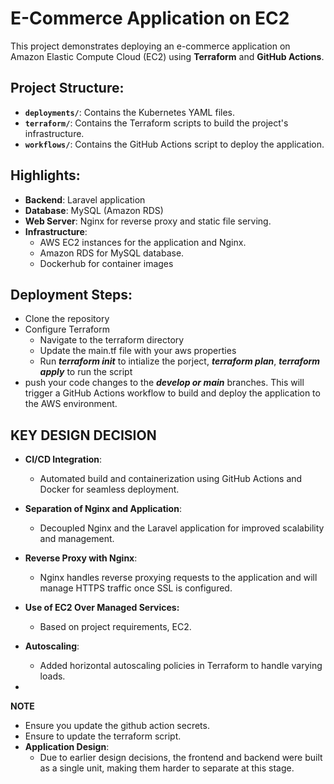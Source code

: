 # **E-Commerce Application on EC2**

This project demonstrates deploying an e-commerce application on Amazon Elastic Compute Cloud (EC2) using **Terraform** and **GitHub Actions**.

## Project Structure:
- **`deployments/`**: Contains the Kubernetes YAML files.
- **`terraform/`**: Contains the Terraform scripts to build the project's infrastructure.
- **`workflows/`**: Contains the GitHub Actions script to deploy the application.

## Highlights:

- **Backend**: Laravel application
- **Database**: MySQL (Amazon RDS)
- **Web Server**: Nginx for reverse proxy and static file serving.
- **Infrastructure**:
    - AWS EC2 instances for the application and Nginx.
    - Amazon RDS for MySQL database.
    - Dockerhub for container images

## Deployment Steps:
- Clone the repository
- Configure Terraform
    - Navigate to the terraform directory
    - Update the main.tf file with your aws properties
    - Run **_terraform init_** to intialize the porject, **_terraform plan_**, **_terraform apply_** to run the script
- push your code changes to the **_develop or main_** branches. This will trigger a GitHub Actions workflow to build and deploy the application to the AWS environment. 



## KEY DESIGN DECISION
- **CI/CD Integration**:
    - Automated build and containerization using GitHub Actions and Docker for seamless deployment.

 - **Separation of Nginx and Application**:
    - Decoupled Nginx and the Laravel application for improved scalability and management.

 - **Reverse Proxy with Nginx**:
    - Nginx handles reverse proxying requests to the application and will manage HTTPS traffic once SSL is configured.

- **Use of EC2 Over Managed Services:**
    - Based on project requirements, EC2.

- **Autoscaling**:
    - Added horizontal autoscaling policies in Terraform to handle varying loads.

- 
**NOTE** 
- Ensure you update the github action secrets.
- Ensure to update the terraform script.
- **Application Design**:
    - Due to earlier design decisions, the frontend and backend were built as a single unit, making them harder to separate at this stage.
    
